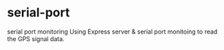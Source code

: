 # serial-port
serial port monitoring
Using Express server & serial port monitoing to read the GPS signal data.
